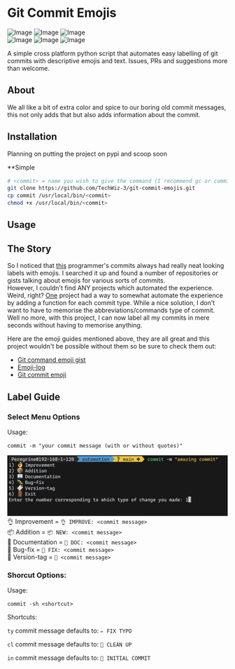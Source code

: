 # Git Commit Emojis

![Image](https://img.shields.io/github/license/TechWiz-3/git-commit-emojis?color=blue&label=license&logo=gnu&style=flat-square)
![Image](https://img.shields.io/badge/python-3.9-informational?style=flat-square&logo=python&logoColor=yellow)
![Image](https://img.shields.io/github/commit-activity/m/TechWiz-3/git-commit-emojis?color=yellowgreen&logo=git&style=flat-square)  
![Image](https://img.shields.io/github/stars/TechWiz-3/git-commit-emojis?color=green&label=STARS&style=flat-square)
![Image](https://img.shields.io/github/issues/TechWiz-3/git-commit-emojis?color=red&label=ISSUES&style=flat-square)
![Image](https://img.shields.io/github/issues-pr/TechWiz-3/git-commit-emojis?color=blueviolet&label=PULL%20REQUESTS&style=flat-square)

A simple cross platform python script that automates easy labelling of git commits with descriptive emojis and text. Issues, PRs and suggestions more than welcome.

## About
We all like a bit of extra color and spice to our boring old commit messages, this not only adds that but also adds information about the commit.

## Installation
Planning on putting the project on pypi and scoop soon  

**Simple 
```sh
# <commit> = name you wish to give the command (I recommend gc or commit)
git clone https://github.com/TechWiz-3/git-commit-emojis.git
cp commit /usr/local/bin/<commit>
chmod +x /usr/local/bin/<commit>
```

## Usage

## The Story
So I noticed that [this](https://github.com/msaaddev) programmer's commits always had really neat looking labels with emojis. I searched it up and found a number of repositories or gists talking about emojis for various sorts of commits.  
However, I couldn't find ANY projects which automated the experience. Weird, right? [One](https://github.com/ahmadawais/Emoji-Log) project had a way to somewhat automate the experience by adding a function for each commit type. While a nice solution, I don't want to have to memorise the abbreviations/commands type of commit. Well no more, with this project, I can now label all my commits in mere seconds without having to memorise anything.

Here are the emoji guides mentioned above, they are all great and this project wouldn't be possible without them so be sure to check them out:  
* [Git command emoji gist](https://gist.github.com/parmentf/035de27d6ed1dce0b36a)  
* [Emoji-log](https://github.com/ahmadawais/Emoji-Log)  
* [Git commit emoji](https://github.com/liuchengxu/git-commit-emoji-cn)  


## Label Guide
### Select Menu Options
Usage:  
```
commit -m "your commit message (with or without quotes)"
```

![Image](./screenshots/commit_select_menu.png)  
👌 Improvement = `👌 IMPROVE: <commit message>`  
📦 Addition = `📦 NEW: <commit message>`  
📖 Documentation = `📖 DOC: <commit message>`  
🐛 Bug-fix = `🐛 FIX: <commit message>`  
🔖 Version-tag = `🔖 <commit message>`  

### Shorcut Options:
Usage:  
```
commit -sh <shortcut>
```
Shortcuts:  

`ty`     commit message defaults to: `✏️ FIX TYPO`  

`cl`     commit message defaults to: `🧹 CLEAN UP`  

`in`     commit message defaults to: `🎉 INITIAL COMMIT`  
